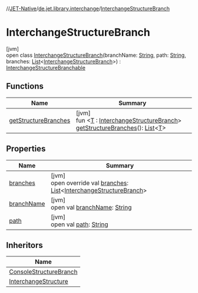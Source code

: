 //[JET-Native](../../../index.md)/[de.jet.library.interchange](../index.md)/[InterchangeStructureBranch](index.md)

# InterchangeStructureBranch

[jvm]\
open class [InterchangeStructureBranch](index.md)(branchName: [String](https://kotlinlang.org/api/latest/jvm/stdlib/kotlin/-string/index.html), path: [String](https://kotlinlang.org/api/latest/jvm/stdlib/kotlin/-string/index.html), branches: [List](https://kotlinlang.org/api/latest/jvm/stdlib/kotlin.collections/-list/index.html)&lt;[InterchangeStructureBranch](index.md)&gt;) : [InterchangeStructureBranchable](../-interchange-structure-branchable/index.md)

## Functions

| Name | Summary |
|---|---|
| [getStructureBranches](get-structure-branches.md) | [jvm]<br>fun &lt;[T](get-structure-branches.md) : [InterchangeStructureBranch](index.md)&gt; [getStructureBranches](get-structure-branches.md)(): [List](https://kotlinlang.org/api/latest/jvm/stdlib/kotlin.collections/-list/index.html)&lt;[T](get-structure-branches.md)&gt; |

## Properties

| Name | Summary |
|---|---|
| [branches](branches.md) | [jvm]<br>open override val [branches](branches.md): [List](https://kotlinlang.org/api/latest/jvm/stdlib/kotlin.collections/-list/index.html)&lt;[InterchangeStructureBranch](index.md)&gt; |
| [branchName](branch-name.md) | [jvm]<br>open val [branchName](branch-name.md): [String](https://kotlinlang.org/api/latest/jvm/stdlib/kotlin/-string/index.html) |
| [path](path.md) | [jvm]<br>open val [path](path.md): [String](https://kotlinlang.org/api/latest/jvm/stdlib/kotlin/-string/index.html) |

## Inheritors

| Name |
|---|
| [ConsoleStructureBranch](../../de.jet.library.console.interchange/-console-structure-branch/index.md) |
| [InterchangeStructure](../-interchange-structure/index.md) |
